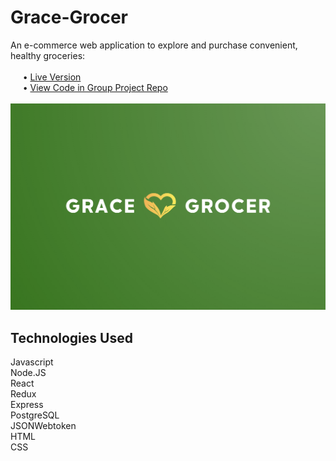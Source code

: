 # Grace-Grocer

An e-commerce web application to explore and purchase convenient, healthy groceries: <br/> <br/>
&nbsp;&nbsp;&nbsp;&nbsp;&nbsp;•  [Live Version](https://grace-grocer.herokuapp.com/) <br/>
&nbsp;&nbsp;&nbsp;&nbsp;&nbsp;•  [View Code in Group Project Repo](https://github.com/grace-shopper-team-1/Grace-Grocer) <br/> <br/>
![gracegrocer](https://raw.githubusercontent.com/cheMorgan/Grace-Grocer/main/grace%20grocer.png)


## Technologies Used
Javascript <br/>
Node.JS <br/>
React <br/>
Redux <br/>
Express <br/>
PostgreSQL <br/>
JSONWebtoken <br/>
HTML <br/>
CSS <br/>
